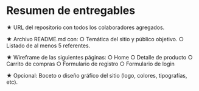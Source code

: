# Resumen de entregables

★ URL del repositorio con todos los colaboradores agregados.

★ Archivo README.md con:
  ○ Temática del sitio y público objetivo.
  ○ Listado de al menos 5 referentes.
  
★ Wireframe de las siguientes páginas:
  ○ Home
  ○ Detalle de producto
  ○ Carrito de compras
  ○ Formulario de registro
  ○ Formulario de login
  
★ Opcional: Boceto o diseño gráfico del sitio (logo, colores, tipografías, etc).
